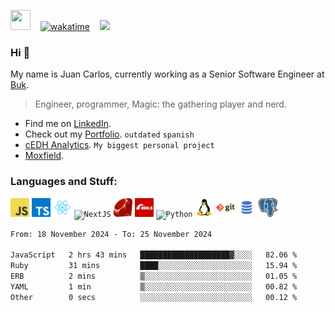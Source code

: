 [<img src="https://github.com/cococov/cococov/assets/19384973/ad95c7af-d6fb-41f2-8844-1f3f92329f6d" width="32" height="32" />](https://cl.linkedin.com/in/juan-carlos-lamas-alfaro) &nbsp;&nbsp; [![wakatime](https://wakatime.com/badge/user/71c66f00-8a01-44bc-9adb-78ea084934aa.svg)](https://wakatime.com/@71c66f00-8a01-44bc-9adb-78ea084934aa) &nbsp;&nbsp; ![](https://komarev.com/ghpvc/?username=cococov)

### Hi 👋

My name is Juan Carlos, currently working as a Senior Software Engineer at [Buk](https://github.com/bukhr).
> Engineer, programmer, Magic: the gathering player and nerd.

- Find me on [LinkedIn](https://www.linkedin.com/in/juan-carlos-lamas-alfaro/).
- Check out my [Portfolio](https://juanlamas.dev/). <code>outdated</code> <code>spanish</code>
- [cEDH Analytics](https://www.cedh-analytics.com/). <code>My biggest personal project</code>
- [Moxfield](https://www.moxfield.com/users/cococov).

### Languages and Stuff:
<code><img title="JS" height="30" src="https://raw.githubusercontent.com/github/explore/80688e429a7d4ef2fca1e82350fe8e3517d3494d/topics/javascript/javascript.png"></code>
<code><img title="Typescript" height="30" src="https://raw.githubusercontent.com/github/explore/80688e429a7d4ef2fca1e82350fe8e3517d3494d/topics/typescript/typescript.png"></code>
<code><img title="React" height="30" src="https://raw.githubusercontent.com/github/explore/80688e429a7d4ef2fca1e82350fe8e3517d3494d/topics/react/react.png"></code>
<code><img title="NextJS" height="30" src="https://cdn.worldvectorlogo.com/logos/next-js.svg"></code>
<code><img title="Ruby" height="30" src="https://raw.githubusercontent.com/github/explore/80688e429a7d4ef2fca1e82350fe8e3517d3494d/topics/ruby/ruby.png"></code>
<code><img title="Ruby on Rails" height="30" src="https://raw.githubusercontent.com/github/explore/80688e429a7d4ef2fca1e82350fe8e3517d3494d/topics/rails/rails.png"></code>
<code><img title="Python" height="30" src="https://upload.wikimedia.org/wikipedia/commons/c/c3/Python-logo-notext.svg"></code>
<code height="30"><img title="Linux" height="30" src="https://raw.githubusercontent.com/github/explore/80688e429a7d4ef2fca1e82350fe8e3517d3494d/topics/linux/linux.png"></code>
<code><img title="Git" height="30" src="https://raw.githubusercontent.com/github/explore/80688e429a7d4ef2fca1e82350fe8e3517d3494d/topics/git/git.png"></code>
<code><img title="SQL" height="30" src="https://raw.githubusercontent.com/github/explore/80688e429a7d4ef2fca1e82350fe8e3517d3494d/topics/sql/sql.png"></code>
<code><img title="Postgres" height="30" src="https://raw.githubusercontent.com/github/explore/80688e429a7d4ef2fca1e82350fe8e3517d3494d/topics/postgresql/postgresql.png"></code>


<!--START_SECTION:waka-->

```txt
From: 18 November 2024 - To: 25 November 2024

JavaScript   2 hrs 43 mins   ████████████████████▓░░░░   82.06 %
Ruby         31 mins         ████░░░░░░░░░░░░░░░░░░░░░   15.94 %
ERB          2 mins          ▒░░░░░░░░░░░░░░░░░░░░░░░░   01.05 %
YAML         1 min           ▒░░░░░░░░░░░░░░░░░░░░░░░░   00.82 %
Other        0 secs          ░░░░░░░░░░░░░░░░░░░░░░░░░   00.12 %
```

<!--END_SECTION:waka-->
